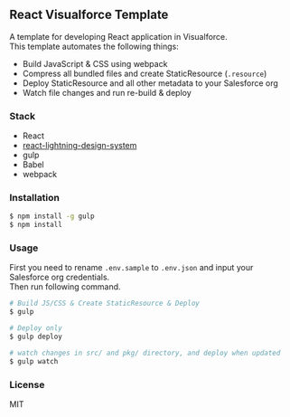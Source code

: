 React Visualforce Template
--------------------------

A template for developing React application in Visualforce.  
This template automates the following things:

- Build JavaScript & CSS using webpack
- Compress all bundled files and create StaticResource (`.resource`)
- Deploy StaticResource and all other metadata to your Salesforce org
- Watch file changes and run re-build & deploy

### Stack

- React
- [react-lightning-design-system](https://github.com/mashmatrix/react-lightning-design-system)
- gulp
- Babel
- webpack

### Installation

```zsh
$ npm install -g gulp
$ npm install
```

### Usage

First you need to rename `.env.sample` to `.env.json` and input your Salesforce org credentials.  
Then run following command.

```zsh
# Build JS/CSS & Create StaticResource & Deploy
$ gulp

# Deploy only
$ gulp deploy

# watch changes in src/ and pkg/ directory, and deploy when updated
$ gulp watch
```

### License

MIT
